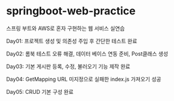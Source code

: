 # springboot-web-practice

스프링 부트와 AWS로 혼자 구현하는 웹 서비스 실연습

Day01: 프로젝트 생성 및 의존성 주입 후 간단한 테스트 완료

Day02: 롬북 테스트 오류 해결, 데이터 베이스 연동 준비, Post클래스 생성

Day03: 기본 게시판 등록, 수정, 불러오기 기능 제작 완료

Day04: GetMapping URL 미지정으로 실패한 index.js 가져오기 성공

Day05: CRUD 기본 구성 완료
